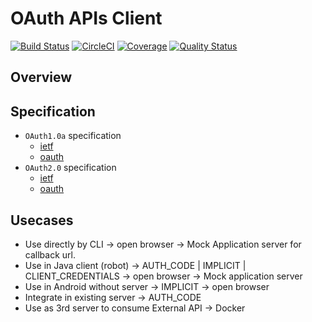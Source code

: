 # OAuth APIs Client

[![Build Status](https://travis-ci.org/zero-88/oauth-apis-client.svg?branch=master)](https://travis-ci.org/zero-88/oauth-apis-client)
[![CircleCI](https://circleci.com/gh/zero-88/oauth-apis-client.svg?style=shield)](https://circleci.com/gh/zero-88/oauth-apis-client)
[![Coverage](https://sonarcloud.io/api/project_badges/measure?project=oauth-apis-client&metric=coverage)](https://sonarcloud.io/component_measures?id=oauth-apis-client&metric=coverage)
[![Quality Status](https://sonarcloud.io/api/project_badges/measure?project=oauth-apis-client&metric=alert_status)](https://sonarcloud.io/dashboard?id=oauth-apis-client)

## Overview

## Specification
- `OAuth1.0a` specification
  - [ietf](https://tools.ietf.org/html/rfc5849)
  - [oauth](https://oauth.net/1/)
- `OAuth2.0` specification
  - [ietf](https://tools.ietf.org/html/rfc6749)
  - [oauth](https://oauth.net/2/)

## Usecases
- Use directly by CLI -> open browser -> Mock Application server for callback url.
- Use in Java client (robot) -> AUTH_CODE | IMPLICIT | CLIENT_CREDENTIALS -> open browser -> Mock application server
- Use in Android without server -> IMPLICIT -> open browser
- Integrate in existing server -> AUTH_CODE
- Use as 3rd server to consume External API -> Docker
